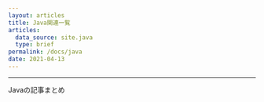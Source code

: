 ```yaml
---
layout: articles
title: Java関連一覧
articles:
  data_source: site.java
  type: brief
permalink: /docs/java
date: 2021-04-13
---
```


----

Javaの記事まとめ
